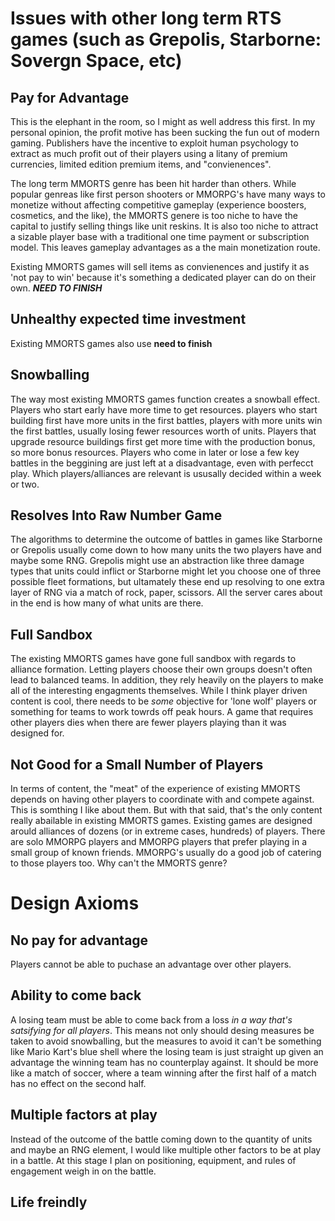 # Issues with other long term RTS games (such as Grepolis, Starborne: Sovergn Space, etc)
## Pay for Advantage
This is the elephant in the room, so I might as well address this first. In my personal opinion, the profit motive has been sucking the fun out of modern gaming. Publishers have the incentive to exploit human psychology to extract as much profit out of their players using a litany of premium currencies, limited edition premium items, and "convienences". 

The long term MMORTS genre has been hit harder than others. While popular genreas like first person shooters or MMORPG's have many ways to monetize without affecting competitive gameplay (experience boosters, cosmetics, and the like), the MMORTS genere is too niche to have the capital to justify selling things like unit reskins. It is also too niche to attract a sizable player base with a traditional one time payment or subscription model. This leaves gameplay advantages as a the main monetization route.

Existing MMORTS games will sell items as convienences and justify it as 'not pay to win' because it's something a dedicated player can do on their own. ***NEED TO FINISH***

## Unhealthy expected time investment
Existing MMORTS games also use **need to finish**

## Snowballing
The way most existing MMORTS games function creates a snowball effect. Players who start early have more time to get resources. players who start building first have more units in the first battles, players with more units win the first battles, usually losing fewer resources worth of units. Players that upgrade resource buildings first get more time with the production bonus, so more bonus resources. Players who come in later or lose a few key battles in the beggining are just left at a disadvantage, even with perfecct play. Which players/alliances are relevant is ususally decided within a week or two.

## Resolves Into Raw Number Game
The algorithms to determine the outcome of battles in games like Starborne or Grepolis usually come down to how many units the two players have and maybe some RNG. Grepolis might use an abstraction like three damage types that units could inflict or Starborne might let you choose one of three possible fleet formations, but ultamately these end up resolving to one extra layer of RNG via a match of rock, paper, scissors. All the server cares about in the end is how many of what units are there.

## Full Sandbox
The existing MMORTS games have gone full sandbox with regards to alliance formation. Letting players choose their own groups doesn't often lead to balanced teams. In addition, they rely heavily on the players to make all of the interesting engagments themselves. While I think player driven content is cool, there needs to be *some* objective for 'lone wolf' players or something for teams to work towrds off peak hours. A game that requires other players dies when there are fewer players playing than it was designed for.

## Not Good for a Small Number of Players
In terms of content, the "meat" of the experience of existing MMORTS depends on having other players to coordinate with and compete against. This is somthing I like about them. But with that said, that's the only content really abailable in existing MMORTS games. Existing games are designed arould alliances of dozens (or in extreme cases, hundreds) of players. There are solo MMORPG players and MMORPG players that prefer playing in a small group of known friends. MMORPG's usually do a good job of catering to those players too. Why can't the MMORTS genre?

# Design Axioms
## No pay for advantage
Players cannot be able to puchase an advantage over other players.

## Ability to come back
A losing team must be able to come back from a loss *in a way that's satsifying for all players*. This means not only should desing measures be taken to avoid snowballing, but the measures to avoid it can't be something like Mario Kart's blue shell where the losing team is just straight up given an advantage the winning team has no counterplay against. It should be more like a match of soccer, where a team winning after the first half of a match has no effect on the second half. 

## Multiple factors at play
Instead of the outcome of the battle coming down to the quantity of units and maybe an RNG element, I would like multiple other factors to be at play in a battle. At this stage I plan on positioning, equipment, and rules of engagement weigh in on the battle.

## Life freindly

